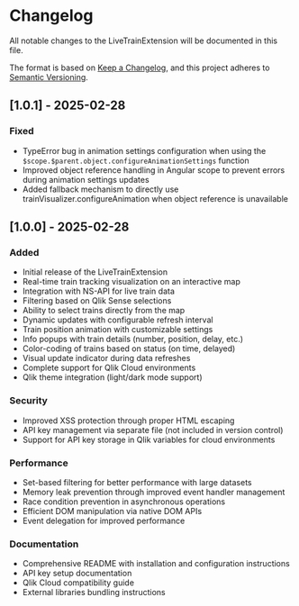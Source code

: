 # Changelog

All notable changes to the LiveTrainExtension will be documented in this file.

The format is based on [Keep a Changelog](https://keepachangelog.com/en/1.0.0/),
and this project adheres to [Semantic Versioning](https://semver.org/spec/v2.0.0.html).

## [1.0.1] - 2025-02-28

### Fixed
- TypeError bug in animation settings configuration when using the `$scope.$parent.object.configureAnimationSettings` function
- Improved object reference handling in Angular scope to prevent errors during animation settings updates
- Added fallback mechanism to directly use trainVisualizer.configureAnimation when object reference is unavailable

## [1.0.0] - 2025-02-28

### Added
- Initial release of the LiveTrainExtension
- Real-time train tracking visualization on an interactive map
- Integration with NS-API for live train data
- Filtering based on Qlik Sense selections
- Ability to select trains directly from the map
- Dynamic updates with configurable refresh interval
- Train position animation with customizable settings
- Info popups with train details (number, position, delay, etc.)
- Color-coding of trains based on status (on time, delayed)
- Visual update indicator during data refreshes
- Complete support for Qlik Cloud environments
- Qlik theme integration (light/dark mode support)

### Security
- Improved XSS protection through proper HTML escaping
- API key management via separate file (not included in version control)
- Support for API key storage in Qlik variables for cloud environments

### Performance
- Set-based filtering for better performance with large datasets
- Memory leak prevention through improved event handler management
- Race condition prevention in asynchronous operations
- Efficient DOM manipulation via native DOM APIs
- Event delegation for improved performance

### Documentation
- Comprehensive README with installation and configuration instructions
- API key setup documentation
- Qlik Cloud compatibility guide
- External libraries bundling instructions
